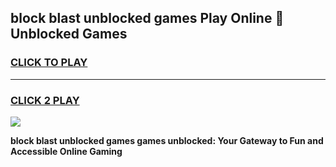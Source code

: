 
## block blast unblocked games Play Online 👋 Unblocked Games
<h3>
<a href="https://premium.freeplayer.one?title=block_blast_unblocked_games&ref=19F">CLICK TO PLAY</a></h3>
<hr>

<h3>
<a href="https://premium.freeplayer.one?title=block_blast_unblocked_games&ref=19F">CLICK 2 PLAY</a>
  
</h3>

<a href="https://premium.freeplayer.one?title=block_blast_unblocked_games&ref=19F"><img src="https://clearcache.store/games.png"></a>


**block blast unblocked games games unblocked: Your Gateway to Fun and Accessible Online Gaming**

